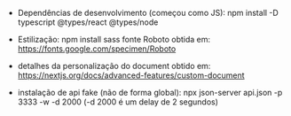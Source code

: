  - Dependências de desenvolvimento (começou como JS):
npm install -D typescript @types/react @types/node
 
 - Estilização:
npm install sass
fonte Roboto obtida em:
https://fonts.google.com/specimen/Roboto

 - detalhes da personalização do document obtido em:
https://nextjs.org/docs/advanced-features/custom-document

 - instalação de api fake (não de forma global):
 npx json-server api.json -p 3333 -w -d 2000 (-d 2000 é um delay de 2 segundos)